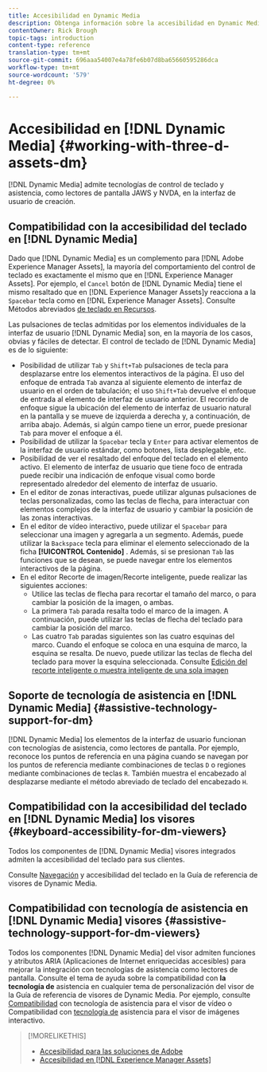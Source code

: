 ```yaml
---
title: Accesibilidad en Dynamic Media
description: Obtenga información sobre la accesibilidad en Dynamic Media y los visores de Dynamic Media
contentOwner: Rick Brough
topic-tags: introduction
content-type: reference
translation-type: tm+mt
source-git-commit: 696aaa54007e4a78fe6b07d8ba65660595286dca
workflow-type: tm+mt
source-wordcount: '579'
ht-degree: 0%

---
```



# Accesibilidad en [!DNL Dynamic Media] {#working-with-three-d-assets-dm}

[!DNL Dynamic Media] admite tecnologías de control de teclado y asistencia, como lectores de pantalla JAWS y NVDA, en la interfaz de usuario de creación.

## Compatibilidad con la accesibilidad del teclado en [!DNL Dynamic Media]

Dado que [!DNL Dynamic Media] es un complemento para [!DNL Adobe Experience Manager Assets], la mayoría del comportamiento del control de teclado es exactamente el mismo que en [!DNL Experience Manager Assets]. Por ejemplo, el `Cancel` botón de [!DNL Dynamic Media] tiene el mismo resaltado que en [!DNL Experience Manager Assets]y reacciona a la `Spacebar` tecla como en [!DNL Experience Manager Assets]. Consulte Métodos abreviados [de teclado en Recursos](/help/assets/accessibility.md#keyboard-shortcuts).

Las pulsaciones de teclas admitidas por los elementos individuales de la interfaz de usuario [!DNL Dynamic Media] son, en la mayoría de los casos, obvias y fáciles de detectar. El control de teclado de [!DNL Dynamic Media] es de lo siguiente:

* Posibilidad de utilizar `Tab` y `Shift+Tab` pulsaciones de tecla para desplazarse entre los elementos interactivos de la página.
El uso del enfoque de entrada `Tab` avanza al siguiente elemento de interfaz de usuario en el orden de tabulación; el uso `Shift+Tab` devuelve el enfoque de entrada al elemento de interfaz de usuario anterior.
El recorrido de enfoque sigue la ubicación del elemento de interfaz de usuario natural en la pantalla y se mueve de izquierda a derecha y, a continuación, de arriba abajo. Además, si algún campo tiene un error, puede presionar `Tab` para mover el enfoque a él.
* Posibilidad de utilizar la `Spacebar` tecla y `Enter` para activar elementos de la interfaz de usuario estándar, como botones, lista desplegable, etc.
* Posibilidad de ver el resaltado del enfoque del teclado en el elemento activo. El elemento de interfaz de usuario que tiene foco de entrada puede recibir una indicación de enfoque visual como borde representado alrededor del elemento de interfaz de usuario.
* En el editor de zonas interactivas, puede utilizar algunas pulsaciones de teclas personalizadas, como las teclas de flecha, para interactuar con elementos complejos de la interfaz de usuario y cambiar la posición de las zonas interactivas.
* En el editor de vídeo interactivo, puede utilizar el `Spacebar` para seleccionar una imagen y agregarla a un segmento. Además, puede utilizar la `Backspace` tecla para eliminar el elemento seleccionado de la ficha **[!UICONTROL Contenido]** . Además, si se presionan `Tab` las funciones que se desean, se puede navegar entre los elementos interactivos de la página.
* En el editor Recorte de imagen/Recorte inteligente, puede realizar las siguientes acciones:
   * Utilice las teclas de flecha para recortar el tamaño del marco, o para cambiar la posición de la imagen, o ambas.
   * La primera `Tab` parada resalta todo el marco de la imagen. A continuación, puede utilizar las teclas de flecha del teclado para cambiar la posición del marco.
   * Las cuatro `Tab` paradas siguientes son las cuatro esquinas del marco. Cuando el enfoque se coloca en una esquina de marco, la esquina se resalta. De nuevo, puede utilizar las teclas de flecha del teclado para mover la esquina seleccionada.
Consulte [Edición del recorte inteligente o muestra inteligente de una sola imagen](/help/assets/image-profiles.md#editing-the-smart-crop-or-smart-swatch-of-a-single-image)

<!-- Keyboarding is the same because Dynamic Media is using the same UI library (Coral 3 (AEM 6.5) or Coral Spectrum (in Skyline)) as entire AEM Assets.  -->

<!-- In the Hotspot editor, Dynamic Media lets you use arrow keys to control the position of a hot spot. See [Carousel Banners](/help/assets/dynamic-media/carousel-banners.md##adding-hotspots-or-image-maps-to-an-image-banner) or [Interactive Images](/help/assets/dynamic-media/interactive-images.md#adding-hotspots-to-an-image-banner)  -->

<!-- I think we should definitely mention this in the DM-specific area of documentation for keyboard support. -->

<!-- I would not get into much of details of specific keyboard support logic of these editors. One of the reasons - chances are that accessibility support will receive Phase2-like attention, with more holistic approach. -->

## Soporte de tecnología de asistencia en [!DNL Dynamic Media] {#assistive-technology-support-for-dm}

[!DNL Dynamic Media] los elementos de la interfaz de usuario funcionan con tecnologías de asistencia, como lectores de pantalla. Por ejemplo, reconoce los puntos de referencia en una página cuando se navegan por los puntos de referencia mediante combinaciones de teclas `D` o regiones mediante combinaciones de teclas `R`. También muestra el encabezado al desplazarse mediante el método abreviado de teclado del encabezado `H`.

## Compatibilidad con la accesibilidad del teclado en [!DNL Dynamic Media] los visores {#keyboard-accessibility-for-dm-viewers}

Todos los componentes de [!DNL Dynamic Media] visores integrados admiten la accesibilidad del teclado para sus clientes.

Consulte [Navegación](https://docs.adobe.com/content/help/en/dynamic-media-developer-resources/library/c-keyboard-accessibility.html) y accesibilidad del teclado en la Guía de referencia de visores de Dynamic Media.

## Compatibilidad con tecnología de asistencia en [!DNL Dynamic Media] visores {#assistive-technology-support-for-dm-viewers}

Todos los componentes [!DNL Dynamic Media] del visor admiten funciones y atributos ARIA (Aplicaciones de Internet enriquecidas accesibles) para mejorar la integración con tecnologías de asistencia como lectores de pantalla.
Consulte el tema de ayuda sobre la compatibilidad con **la tecnología de** asistencia en cualquier tema de personalización del visor de la Guía de referencia de visores de Dynamic Media. Por ejemplo, consulte [Compatibilidad](https://experienceleague.adobe.com/docs/dynamic-media-developer-resources/library/viewers-aem-assets-dmc/video/r-html5-video-viewer-20-assistive.html) con tecnología de asistencia para el visor de vídeo o Compatibilidad con [tecnología de](https://experienceleague.adobe.com/docs/dynamic-media-developer-resources/library/viewers-for-aem-assets-only/interactive-images/c-html5-aem-interactive-image-assistive.html#viewers-for-aem-assets-only) asistencia para el visor de imágenes interactivo.

>[!MORELIKETHIS]
>
>* [Accesibilidad para las soluciones de Adobe](https://www.adobe.com/accessibility.html)
>* [Accesibilidad en [!DNL Experience Manager Assets]](/help/assets/accessibility.md)

